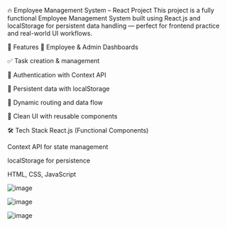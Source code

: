 🔥 Employee Management System – React Project
This project is a fully functional Employee Management System built using React.js and localStorage for persistent data handling — perfect for frontend practice and real-world UI workflows.

📌 Features
👤 Employee & Admin Dashboards

✅ Task creation & management

🔐 Authentication with Context API

💾 Persistent data with localStorage

🔄 Dynamic routing and data flow

🚀 Clean UI with reusable components

🛠️ Tech Stack
React.js (Functional Components)

Context API for state management

localStorage for persistence

HTML, CSS, JavaScript

![image](https://github.com/user-attachments/assets/71779e5a-124d-4880-ace4-0dc85b6c4f59)

![image](https://github.com/user-attachments/assets/5ea09fa4-91bf-4083-9547-2cdb5a05cc44)

![image](https://github.com/user-attachments/assets/075ffe39-b9e6-410e-8647-2b81f4290f5c)

